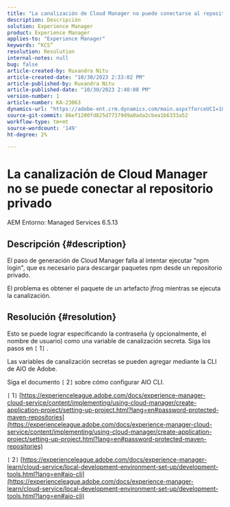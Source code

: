 ```yaml
---
title: "La canalización de Cloud Manager no puede conectarse al repositorio privado"
description: Descripción
solution: Experience Manager
product: Experience Manager
applies-to: "Experience Manager"
keywords: “KCS”
resolution: Resolution
internal-notes: null
bug: false
article-created-by: Ruxandra Nitu
article-created-date: "10/30/2023 2:33:02 PM"
article-published-by: Ruxandra Nitu
article-published-date: "10/30/2023 2:40:08 PM"
version-number: 1
article-number: KA-23063
dynamics-url: "https://adobe-ent.crm.dynamics.com/main.aspx?forceUCI=1&pagetype=entityrecord&etn=knowledgearticle&id=ca27ae38-3177-ee11-8179-6045bd006295"
source-git-commit: 86ef1200fd825d77379d9a0ada2cbea1b6333a52
workflow-type: tm+mt
source-wordcount: '149'
ht-degree: 2%

---
```


# La canalización de Cloud Manager no se puede conectar al repositorio privado


AEM Entorno: Managed Services 6.5.13

## Descripción {#description}


El paso de generación de Cloud Manager falla al intentar ejecutar &quot;npm login&quot;, que es necesario para descargar paquetes npm desde un repositorio privado.

El problema es obtener el paquete de un artefacto jfrog mientras se ejecuta la canalización.


## Resolución {#resolution}


Esto se puede lograr especificando la contraseña (y opcionalmente, el nombre de usuario) como una variable de canalización secreta. Siga los pasos en `[` 1`]` .

Las variables de canalización secretas se pueden agregar mediante la CLI de AIO de Adobe.

Siga el documento `[` 2`]`  sobre cómo configurar AIO CLI.



`[` 1`]`  [https://experienceleague.adobe.com/docs/experience-manager-cloud-service/content/implementing/using-cloud-manager/create-application-project/setting-up-project.html?lang=en#password-protected-maven-repositories](https://experienceleague.adobe.com/docs/experience-manager-cloud-service/content/implementing/using-cloud-manager/create-application-project/setting-up-project.html?lang=en#password-protected-maven-repositories)

`[` 2`]`  [https://experienceleague.adobe.com/docs/experience-manager-learn/cloud-service/local-development-environment-set-up/development-tools.html?lang=en#aio-cli](https://experienceleague.adobe.com/docs/experience-manager-learn/cloud-service/local-development-environment-set-up/development-tools.html?lang=en#aio-cli)
